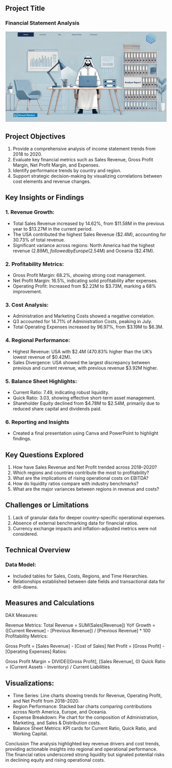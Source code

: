 ## Project Title

### Financial Statement Analysis


[![PDF Preview](images/Preview.png)](PDF/Income-Statement-Analysis-FP&A-P1.pdf) 


## Project Objectives

1. Provide a comprehensive analysis of income statement trends from 2018 to 2020.
2. Evaluate key financial metrics such as Sales Revenue, Gross Profit Margin, Net Profit Margin, and Expenses.
3. Identify performance trends by country and region.
4. Support strategic decision-making by visualizing correlations between cost elements and revenue changes.

## Key Insights or Findings
### 1. Revenue Growth:

- Total Sales Revenue increased by 14.62%, from $11.58M in the previous year to $13.27M in the current period.
- The USA contributed the highest Sales Revenue ($2.4M), accounting for 30.73% of total revenue.
- Significant variance across regions:
North America had the highest revenue ($2.89M), followed by Europe ($2.54M) and Oceania ($2.41M).

### 2. Profitability Metrics:

- Gross Profit Margin: 68.2%, showing strong cost management.
- Net Profit Margin: 16.5%, indicating solid profitability after expenses.
- Operating Profit: Increased from $2.22M to $3.73M, marking a 68% improvement.

### 3. Cost Analysis:

- Administration and Marketing Costs showed a negative correlation.
- Q3 accounted for 14.71% of Administration Costs, peaking in July.
- Total Operating Expenses increased by 96.97%, from $3.19M to $6.3M.

### 4. Regional Performance:

- Highest Revenue: USA with $2.4M (470.83% higher than the UK’s lowest revenue of $0.42M).
- Sales Divergence: USA showed the largest discrepancy between previous and current revenue, with previous revenue $3.92M higher.

### 5. Balance Sheet Highlights:

- Current Ratio: 7.49, indicating robust liquidity.
- Quick Ratio: 3.03, showing effective short-term asset management.
- Shareholder Equity declined from $4.78M to $2.54M, primarily due to reduced share capital and dividends paid.

### 6. Reporting and Insights
- Created a final presentation using Canva and PowerPoint to highlight findings.


## Key Questions Explored
1. How have Sales Revenue and Net Profit trended across 2018–2020?
2. Which regions and countries contribute the most to profitability?
3. What are the implications of rising operational costs on EBITDA?
4. How do liquidity ratios compare with industry benchmarks?
5. What are the major variances between regions in revenue and costs?

## Challenges or Limitations
1. Lack of granular data for deeper country-specific operational expenses.
2. Absence of external benchmarking data for financial ratios.
3. Currency exchange impacts and inflation-adjusted metrics were not considered.


## Technical Overview

### Data Model:

- Included tables for Sales, Costs, Regions, and Time Hierarchies.
- Relationships established between date fields and transactional data for drill-downs.

## Measures and Calculations
DAX Measures:

Revenue Metrics:
Total Revenue = SUM(Sales[Revenue])
YoY Growth = ([Current Revenue] - [Previous Revenue]) / [Previous Revenue] * 100
Profitability Metrics:

Gross Profit = [Sales Revenue] - [Cost of Sales]
Net Profit = [Gross Profit] - [Operating Expenses]
Ratios:

Gross Profit Margin = DIVIDE([Gross Profit], [Sales Revenue], 0)
Quick Ratio = (Current Assets - Inventory) / Current Liabilities

## Visualizations:

- Time Series: Line charts showing trends for Revenue, Operating Profit, and Net Profit from 2018–2020.
- Region Performance: Stacked bar charts comparing contributions across North America, Europe, and Oceania.
- Expense Breakdown: Pie chart for the composition of Administration, Marketing, and Sales & Distribution costs.
- Balance Sheet Metrics: KPI cards for Current Ratio, Quick Ratio, and Working Capital.

Conclusion
The analysis highlighted key revenue drivers and cost trends, providing actionable insights into regional and operational performance. The financial ratios underscored strong liquidity but signaled potential risks in declining equity and rising operational costs.

